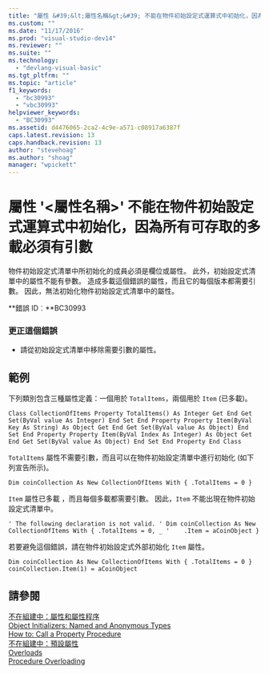 ```yaml
---
title: "屬性 &#39;&lt;屬性名稱&gt;&#39; 不能在物件初始設定式運算式中初始化，因為所有可存取的多載必須有引數 | Microsoft Docs"
ms.custom: ""
ms.date: "11/17/2016"
ms.prod: "visual-studio-dev14"
ms.reviewer: ""
ms.suite: ""
ms.technology: 
  - "devlang-visual-basic"
ms.tgt_pltfrm: ""
ms.topic: "article"
f1_keywords: 
  - "bc30993"
  - "vbc30993"
helpviewer_keywords: 
  - "BC30993"
ms.assetid: d4476065-2ca2-4c9e-a571-c08917a6387f
caps.latest.revision: 13
caps.handback.revision: 13
author: "stevehoag"
ms.author: "shoag"
manager: "wpickett"
---
```

# 屬性 &#39;&lt;屬性名稱&gt;&#39; 不能在物件初始設定式運算式中初始化，因為所有可存取的多載必須有引數
物件初始設定式清單中所初始化的成員必須是欄位或屬性。 此外，初始設定式清單中的屬性不能有參數。 造成多載這個錯誤的屬性，而且它的每個版本都需要引數。 因此，無法初始化物件初始設定式清單中的屬性。  
  
 **錯誤 ID︰**BC30993  
  
### 更正這個錯誤  
  
-   請從初始設定式清單中移除需要引數的屬性。  
  
## 範例  
 下列類別包含三種屬性定義：一個用於 `TotalItems`，兩個用於 `Item` \(已多載\)。  
  
```  
Class CollectionOfItems Property TotalItems() As Integer Get End Get Set(ByVal value As Integer) End Set End Property Property Item(ByVal Key As String) As Object Get End Get Set(ByVal value As Object) End Set End Property Property Item(ByVal Index As Integer) As Object Get End Get Set(ByVal value As Object) End Set End Property End Class  
```  
  
 `TotalItems` 屬性不需要引數，而且可以在物件初始設定清單中進行初始化 \(如下列宣告所示\)。  
  
```  
Dim coinCollection As New CollectionOfItems With { .TotalItems = 0 }  
```  
  
 `Item` 屬性已多載 ，而且每個多載都需要引數。 因此，`Item` 不能出現在物件初始設定式清單中。  
  
```  
' The following declaration is not valid. ' Dim coinCollection As New CollectionOfItems With { .TotalItems = 0, _ '    .Item = aCoinObject }  
```  
  
 若要避免這個錯誤，請在物件初始設定式外部初始化 `Item` 屬性。  
  
```  
Dim coinCollection As New CollectionOfItems With { .TotalItems = 0 } coinCollection.Item(1) = aCoinObject  
```  
  
## 請參閱  
 [不在組建中：屬性和屬性程序](http://msdn.microsoft.com/zh-tw/23e2a1ec-7e9d-4109-8940-c703d981077b)   
 [Object Initializers: Named and Anonymous Types](../Topic/Object%20Initializers:%20Named%20and%20Anonymous%20Types%20\(Visual%20Basic\).md)   
 [How to: Call a Property Procedure](../Topic/How%20to:%20Call%20a%20Property%20Procedure%20\(Visual%20Basic\).md)   
 [不在組建中：預設屬性](http://msdn.microsoft.com/zh-tw/a70f2a27-8176-4858-935e-f25afdd43ab5)   
 [Overloads](/dotnet/visual-basic/language-reference/modifiers/overloads)   
 [Procedure Overloading](/dotnet/visual-basic/programming-guide/language-features/procedures/procedure-overloading)